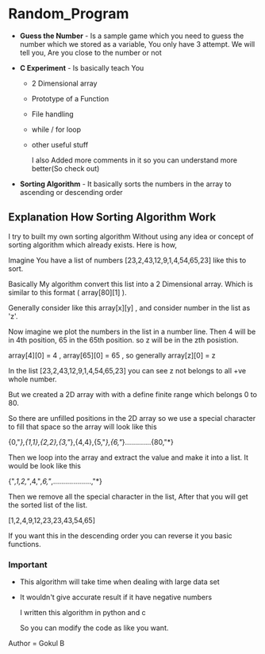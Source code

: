 # Random_Program

- **Guess the Number** - Is a sample game which you need to guess the number which we stored as a variable, You only have 3 attempt. We will tell you, Are you close to the number or not

- **C Experiment**  - Is basically teach You 
  - 2 Dimensional array
  - Prototype of a Function
  - File handling
  - while / for loop
  - other useful stuff
 
    I also Added more comments in it so you can understand more better(So check out)

- **Sorting Algorithm**  - It basically sorts the numbers in the array to ascending or descending order

## Explanation How Sorting Algorithm Work

I try to built my own sorting algorithm Without using any idea or concept of sorting algorithm which already exists.
Here is how,

Imagine You have a list of numbers [23,2,43,12,9,1,4,54,65,23] like this to sort.

Basically My algorithm convert this list into a 2 Dimensional array. Which is similar to this format ( array[80][1] ).

Generally consider like this array[x][y] , and consider number in the list as 'z'.

Now imagine we plot the numbers in the list in a number line. Then 4 will be in 4th position, 65 in the 65th position. so z will be in the zth posistion.

array[4][0] = 4 , array[65][0] = 65 , so generally array[z][0] = z

In the list [23,2,43,12,9,1,4,54,65,23] you can see z not belongs to all +ve whole number.

But we created a 2D array with with a define finite range which belongs 0 to 80.

So there are unfilled positions in the 2D array so we use a special character to fill that space so the array will look like this

{0,"*},{1,1},{2,2},{3,"*},{4,4},{5,"*},{6,"*}.............{80,"*}

Then we loop into the array and extract the value and make it into a list. It would be look like this

{"*,1,2,"*,4,"*,6,"*,...................,"*}

Then we remove all the special character in the list, After that you will get the sorted list of the list.

[1,2,4,9,12,23,23,43,54,65]

If you want this in the descending order you can reverse it you basic functions.

### Important 

- This algorithm will take time when dealing with large data set
- It wouldn't give accurate result if it have negative numbers

  I written this algorithm in python and c

  So you can modify the code as like you want.
    


Author = Gokul B
          
          
          
          
          
          
  
